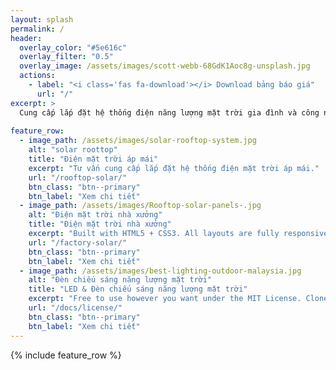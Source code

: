 ```yaml
---
layout: splash
permalink: /
header:
  overlay_color: "#5e616c"
  overlay_filter: "0.5"
  overlay_image: /assets/images/scott-webb-68GdK1Aoc8g-unsplash.jpg
  actions:
    - label: "<i class='fas fa-download'></i> Download bảng báo giá"
      url: "/"
excerpt: >
  Cung cấp lắp đặt hệ thống điện năng lượng mặt trời gia đình và công nghiệp.<br />
  
feature_row:
  - image_path: /assets/images/solar-rooftop-system.jpg
    alt: "solar roottop"
    title: "Điện mặt trời áp mái"
    excerpt: "Tư vấn cung cấp lắp đặt hệ thống điện mặt trời áp mái."
    url: "/rooftop-solar/"
    btn_class: "btn--primary"
    btn_label: "Xem chi tiết"
  - image_path: /assets/images/Rooftop-solar-panels-.jpg
    alt: "Điện mặt trời nhà xưởng"
    title: "Điện mặt trời nhà xưởng"
    excerpt: "Built with HTML5 + CSS3. All layouts are fully responsive with helpers to augment your content."
    url: "/factory-solar/"
    btn_class: "btn--primary"
    btn_label: "Xem chi tiết"
  - image_path: /assets/images/best-lighting-outdoor-malaysia.jpg
    alt: "Đèn chiếu sáng năng lượng mặt trời"
    title: "LED & Đèn chiếu sáng năng lượng mặt trời"
    excerpt: "Free to use however you want under the MIT License. Clone it, fork it, customize it... whatever!"
    url: "/docs/license/"
    btn_class: "btn--primary"
    btn_label: "Xem chi tiết"      
---
```


{% include feature_row %}
